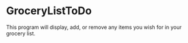 # GroceryListToDo
This program will display, add, or remove any items you wish for in your grocery list. 
